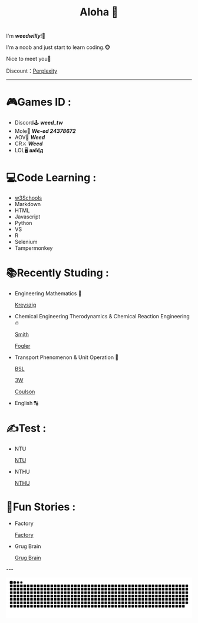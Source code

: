# <h1 align="center">Aloha 👋<h1>
I'm *<b>weedwilly</b>*!🍁 

I'm a noob and just start to learn coding.🐵 

Nice to meet you👋 

Discount：[Perplexity](https://perplexity.ai/pro?referral_code=NTDQ2P84)

---
# 🎮Games ID : 
<ul>
<li>Discord🕹️ <b><i>weed_tw</i></b> </li>
<li>Mole🐹 <b><i>We-ed 24378672</i></b> </li>
<li>AOV📱 <b><i><a>Weed</a></i></b> </li>
<li>CR⚔️ <b><i>Weed</i></b> </li>
<li>LOL🖥️ <b><i>шёёд</i></b> </li>
</ul>

# 💻Code Learning :
<ul>
<li><a href="https://www.w3schools.com/">w3Schools</a></li>
<li>Markdown</li>
<li>HTML</li>
<li>Javascript</li>
<li>Python</li>
<li>VS</li>
<li>R</li>
<li>Selenium</li>
<li>Tampermonkey</li>
</ul>

# 📚Recently Studing :  
<ul>
<li>Engineering Mathematics 🔢  
  
  [Kreyszig](https://wp.kntu.ac.ir/dfard/ebook/em/Advanced%20Engineering%20Mathematics%2010th%20Edition.pdf) </li>
<li>Chemical Engineering Therodynamics & Chemical Reaction Engineering 🔥  
  
  [Smith](https://www.eng.uc.edu/~beaucag/Classes/ChEThermoBeaucage/J.M.%20Smith,%20Hendrick%20Van%20Ness,%20Michael%20Abbott,%20Mark%20Swihart%20-%20Introduction%20to%20Chemical%20Engineering%20Thermodynamics-McGraw-Hill%20Education%20(2018).pdf)  
  
  [Fogler](https://madar-ju.com/storage/images/files/file_1738512988aIDiC.pdf)
  </li>
<li>Transport Phenomenon & Unit Operation 🌊   
  
  [BSL](https://www.eng.uc.edu/~beaucag/Classes/AdvancedMaterialsThermodynamics/Books/R.%20Byron%20Bird,%20Warren%20E.%20Stewart,%20Edwin%20N.%20Lightfoot%20-%20Transport%20Phenomena,%202nd%20Edition-Wiley%20(2001).pdf)  
  
  [3W](http://www.download.polympart.ir/polympart/ebook/Fundamentals-of-Momentum-Heat-and-Mass-Transfer.pdf) 
  
  [Coulson](https://uodiyala.edu.iq/uploads/PDF%20ELIBRARY%20UODIYALA/EL94/Coulson%20&%20Richardson's%20Chemical%20Engineering%20-%20Volume%20II.pdf)
  </li>
<li>English 🔠 </li>
</ul>

# ✍️Test :
<ul>
<li>NTU  
  
  [NTU](https://exam.lib.ntu.edu.tw/graduate/term/131) 
</li>
<li>NTHU  
  
  [NTHU](https://www.lib.nthu.edu.tw/library/department/ref/exam/e/che.html) 
</li>
</ul>

# 📘Fun Stories :
<ul>
<li>Factory  
  
  [Factory](https://factoryfactoryfactory.net/) 
</li>
<li>Grug Brain  
  
  [Grug Brain](https://grugbrain.dev/)
</li>
</ul>
---
<p align="center"><a href="https://github.com/Platane/snk">
  <img align="center" src="https://raw.githubusercontent.com/weedwilly/weedwilly/output/github-contribution-grid-snake-dark.svg" />
</a></p>
